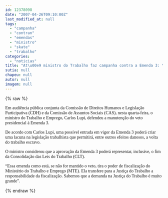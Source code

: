 ```yaml
---
id: 12378098
date: "2007-04-26T09:10:00Z"
last_modified_at: null
tags:
  - "campanha"
  - "contran"
  - "emendas"
  - "ministro"
  - "skate"
  - "trabalho"
categories:
  - "noticias"
title: "At\u00e9 ministro do Trabalho faz campanha contra a Emenda 3: \u201cPoder\u00e1 aumentar trabalho escravo\u201d, diz"
sutia: null
chapeu: null
autor: null
imagem: null
---
```

{% raw %}
<p><P><FONT face=Verdana>Em audiência pública conjunta da Comissão de Direitos Humanos e Legislação Participativa (CDH) e da Comissão de Assuntos Sociais (CAS), nesta quarta-feira, o ministro do Trabalho e Emprego, Carlos Lupi, defendeu a manutenção do veto presidencial à Emenda 3.</FONT></P></p>
<p><P><FONT face=Verdana>De acordo com Carlos Lupi, uma possível entrada em vigor da Emenda 3 poderá criar uma lacuna na legislação trabalhista que permitirá, entre outros efeitos danosos, a volta do trabalho escravo.</FONT></P></p>
<p><P><FONT face=Verdana>O ministro considerou que a aprovação da Emenda 3 poderá representar, inclusive, o fim da Consolidação das Leis do Trabalho (CLT).</FONT></P></p>
<p><P><FONT face=Verdana>“Essa emenda como está, se não for mantido o veto, tira o poder de fiscalização do Ministério do Trabalho e Emprego (MTE). Ela transfere para a Justiça do Trabalho a responsabilidade da fiscalização. Sabemos que a demanda na Justiça do Trabalho é muito grande”.</P></FONT> </p>
{% endraw %}